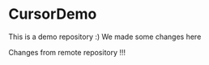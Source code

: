 # CursorDemo

This is a demo repository :)
We made some changes here

Changes from remote repository !!!
